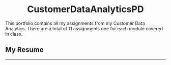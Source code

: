 # <center>CustomerDataAnalyticsPD</center>
This portfolio contains all my assignments from my Customer Data Analytics. There are a total of 11 assignments one for each module covered in class.

## My Resume
---
